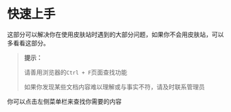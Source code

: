 <br><br>

# 快速上手

这部分可以解决你在使用皮肤站时遇到的大部分问题，如果你不会用皮肤站，可以多看看这部分。

> **提示：**
> 
> 请善用浏览器的`Ctrl + F`页面查找功能
> 
> 如果你发现某些文档内容难以理解或与事实不符，请及时联系管理员

你可以点击左侧菜单栏来查找你需要的内容